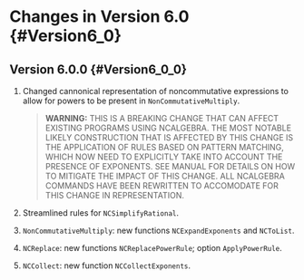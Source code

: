 # Changes in Version 6.0 {#Version6_0}

## Version 6.0.0 {#Version6_0_0}

1. Changed cannonical representation of noncommutative expressions to
   allow for powers to be present in `NonCommutativeMultiply`.

   > **WARNING:** THIS IS A BREAKING CHANGE THAT CAN AFFECT EXISTING
   > PROGRAMS USING NCALGEBRA. THE MOST NOTABLE LIKELY CONSTRUCTION THAT
   > IS AFFECTED BY THIS CHANGE IS THE APPLICATION OF RULES BASED ON
   > PATTERN MATCHING, WHICH NOW NEED TO EXPLICITLY TAKE INTO ACCOUNT
   > THE PRESENCE OF EXPONENTS. SEE MANUAL FOR DETAILS ON HOW TO
   > MITIGATE THE IMPACT OF THIS CHANGE. ALL NCALGEBRA COMMANDS HAVE
   > BEEN REWRITTEN TO ACCOMODATE FOR THIS CHANGE IN REPRESENTATION.

2. Streamlined rules for `NCSimplifyRational`.
3. `NonCommutativeMultiply`: new functions `NCExpandExponents` and `NCToList`.
4. `NCReplace`: new functions `NCReplacePowerRule`; option `ApplyPowerRule`.
5. `NCCollect`: new function `NCCollectExponents`.
